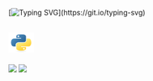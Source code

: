 [![Typing SVG](https://readme-typing-svg.demolab.com?font=Fira+Code&pause=1000&color=56E3F7&center=true&vCenter=true&random=false&width=435&lines=Hello%2C+My+Name+is+Andrey+Ferreira.++;I'm+from+S%C3%A3o+Paulo-SP%2C+Brazil.;Welcome+to+my+page!)](https://git.io/typing-svg)

<div style="display: inline_block"><br>
<img align="center" alt="Rafa-Python" height="40" width="50" src="https://raw.githubusercontent.com/devicons/devicon/master/icons/python/python-original.svg">
</div>

###

<div> 
 <a href = "mailto:aalison.ferreira@gmail.com"><img src="https://img.shields.io/badge/-Gmail-%23333?style=for-the-badge&logo=gmail&logoColor=white" target="_blank"></a>
 <a href="https://www.linkedin.com/in/www.linkedin.com/in/andreyferreira" target="_blank"><img src="https://img.shields.io/badge/-LinkedIn-%230077B5?style=for-the-badge&logo=linkedin&logoColor=white" target="_blank"></a> 
 </div>

 
